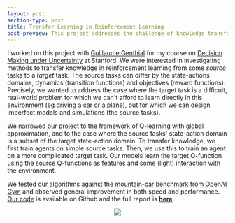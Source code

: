 ```yaml
---
layout: post
section-type: post
title: Transfer Learning in Reinforcement Learning
post-preview: This project addresses the challenge of knowledge transfer in Reinforcement Learning. We focused on Q-learning with global approximation, and studied methods to leverage access to simple source tasks in order to later tackle a target task. Benefits of such transfer include improved initial or asymptotic performance, reduced learning time...
---
```

I worked on this project with [Guillaume Genthial](https://fr.linkedin.com/in/guillaumegenthial/en) for my
course on [Decision Making under Uncertainty](http://web.stanford.edu/class/aa228/#!index.md) at Stanford.
We were interested in investigating methods to transfer knowledge in reinforcement learning from some *source* 
tasks to a *target* task. The source tasks can differ by the state-actions domains,
dynamics (transition functions) and objectives (reward functions). 
Precisely, we wanted to address the case where the target task is a difficult, real-world problem for which we 
can't afford to learn directly in this environment (eg driving a car or a plane), but for which we can design 
imperfect models and simulations (the source tasks). 


We narrowed our project to the framework of Q-learning with global approximation, and to the case where the source tasks' 
state-action domain is a subset of the target state-action domain. To transfer knowledge, we first train agents on simple 
source tasks. Then, we use this to train an agent on a more complicated target task. Our models learn the target Q-function 
using the source Q-functions as features and some (light) interaction with the environment. 


We tested our algorithms against the [mountain-car benchmark from OpenAI Gym](https://gym.openai.com/envs/MountainCar-v0) and observed 
general improvement in both speed and performance.
[Our code](https://github.com/GuillaumeGenthial/Q-transfer) is available on Github and the full report is **[here](http://bit.do/transferRL)**. 

<center><img src="https://sds-dubois.github.io/img/projects/TransferRl-Env.png"></img></center>  
